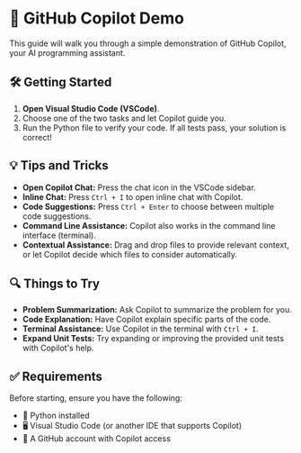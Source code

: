 # 🤖 GitHub Copilot Demo

This guide will walk you through a simple demonstration of GitHub Copilot, your AI programming assistant.

## 🛠 Getting Started

1. **Open Visual Studio Code (VSCode)**.
2. Choose one of the two tasks and let Copilot guide you.
3. Run the Python file to verify your code. If all tests pass, your solution is correct!

## 💡 Tips and Tricks

- **Open Copilot Chat:** Press the chat icon in the VSCode sidebar.
- **Inline Chat:** Press `Ctrl + I` to open inline chat with Copilot.
- **Code Suggestions:** Press `Ctrl + Enter` to choose between multiple code suggestions.
- **Command Line Assistance:** Copilot also works in the command line interface (terminal).
- **Contextual Assistance:** Drag and drop files to provide relevant context, or let Copilot decide which files to consider automatically.

## 🔍 Things to Try

- **Problem Summarization:** Ask Copilot to summarize the problem for you.
- **Code Explanation:** Have Copilot explain specific parts of the code.
- **Terminal Assistance:** Use Copilot in the terminal with `Ctrl + I`.
- **Expand Unit Tests:** Try expanding or improving the provided unit tests with Copilot's help.

## ✅ Requirements

Before starting, ensure you have the following:

- 🐍 Python installed
- 🖥 Visual Studio Code (or another IDE that supports Copilot)
- 👤 A GitHub account with Copilot access


